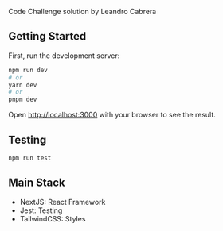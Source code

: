 Code Challenge solution by Leandro Cabrera


## Getting Started

First, run the development server:

```bash
npm run dev
# or
yarn dev
# or
pnpm dev
```

Open [http://localhost:3000](http://localhost:3000) with your browser to see the result.


## Testing

```bash
npm run test
```


## Main Stack
- NextJS: React Framework
- Jest: Testing
- TailwindCSS: Styles 

